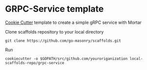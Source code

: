 # GRPC-Service template

[Cookie Cutter](https://cookiecutter.readthedocs.io) template to create a simple gRPC service with Mortar

Clone scaffolds repository to your local directory

```shell
git clone https://github.com/go-masonry/scaffolds.git
```

Run

```shell
cookiecutter -o $GOPATH/src/github.com/youroriganization local-scaffolds-repo/grpc-service
```
